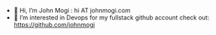 - 👋 Hi, I’m John Mogi : hi AT johnmogi.com
- 👀 I’m interested in Devops
for my fullstack github account check out:
https://github.com/johnmogi
